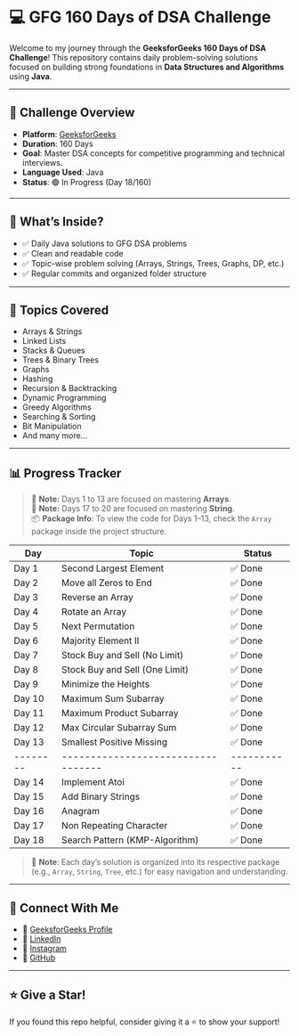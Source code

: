 # 💻 GFG 160 Days of DSA Challenge

Welcome to my journey through the **GeeksforGeeks 160 Days of DSA Challenge**! This repository contains daily problem-solving solutions focused on building strong foundations in **Data Structures and Algorithms** using **Java**.

---

## 📅 Challenge Overview

- **Platform**: [GeeksforGeeks](https://www.geeksforgeeks.org/)
- **Duration**: 160 Days
- **Goal**: Master DSA concepts for competitive programming and technical interviews.
- **Language Used**: Java
- **Status**: 🟢 In Progress (Day 18/160)

---

## 📌 What’s Inside?

- ✅ Daily Java solutions to GFG DSA problems  
- ✅ Clean and readable code  
- ✅ Topic-wise problem solving (Arrays, Strings, Trees, Graphs, DP, etc.)  
- ✅ Regular commits and organized folder structure

---

## 🧠 Topics Covered

- Arrays & Strings  
- Linked Lists  
- Stacks & Queues  
- Trees & Binary Trees  
- Graphs  
- Hashing  
- Recursion & Backtracking  
- Dynamic Programming  
- Greedy Algorithms  
- Searching & Sorting  
- Bit Manipulation  
- And many more...

---

## 📊 Progress Tracker

> 🧠 **Note:** Days 1 to 13 are focused on mastering **Arrays**.  
> 🧠 **Note:** Days 17 to 20 are focused on mastering **String**.  
> 📦 **Package Info**: To view the code for Days 1–13, check the `Array` package inside the project structure.

| Day    | Topic                           | Status    |
|--------|----------------------------------|-----------|
| Day 1  | Second Largest Element           | ✅ Done    |
| Day 2  | Move all Zeros to End            | ✅ Done    |
| Day 3  | Reverse an Array                 | ✅ Done    |
| Day 4  | Rotate an Array                  | ✅ Done    |
| Day 5  | Next Permutation                 | ✅ Done    |
| Day 6  | Majority Element II              | ✅ Done    |
| Day 7  | Stock Buy and Sell (No Limit)    | ✅ Done    |
| Day 8  | Stock Buy and Sell (One Limit)   | ✅ Done    |
| Day 9  | Minimize the Heights             | ✅ Done    |
| Day 10 | Maximum Sum Subarray             | ✅ Done    |
| Day 11 | Maximum Product Subarray         | ✅ Done    |
| Day 12 | Max Circular Subarray Sum        | ✅ Done    |
| Day 13 | Smallest Positive Missing        | ✅ Done    |
|--------|----------------------------------|-----------|
| Day 14 | Implement Atoi                   | ✅ Done    |
| Day 15 | Add Binary Strings               | ✅ Done    |
| Day 16 | Anagram                          | ✅ Done    |
| Day 17 | Non Repeating Character          | ✅ Done    |
| Day 18 | Search Pattern (KMP-Algorithm)   | ✅ Done    |


> 📁 **Note**: Each day’s solution is organized into its respective package (e.g., `Array`, `String`, `Tree`, etc.) for easy navigation and understanding.

---

## 🔗 Connect With Me

- 📌 [GeeksforGeeks Profile](https://www.geeksforgeeks.org/user/roushan_shukla2/)
- 💼 [LinkedIn](https://www.linkedin.com/in/roushanshukla2/)
- 📸 [Instagram](https://www.instagram.com/roushan.shukla.2/) 
- 📁 [GitHub](https://github.com/roushanshukla2)

---

## ⭐ Give a Star!

If you found this repo helpful, consider giving it a ⭐ to show your support!
